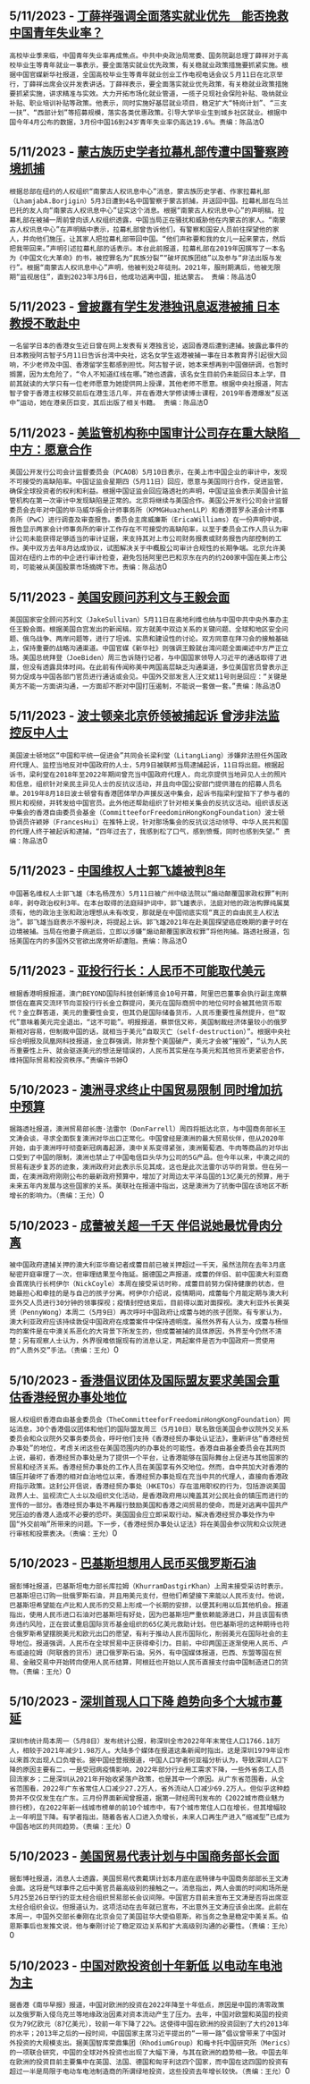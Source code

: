 
  ## 5/11/2023 - [丁薛祥强调全面落实就业优先　能否挽救中国青年失业率？](https://www.rfa.org/mandarin/Xinwen/7-05112023153657.html)
 ```高校毕业季来临，中国青年失业率再成焦点。中共中央政治局常委、国务院副总理丁薛祥对于高校毕业生等青年就业一事表示，要全面落实就业优先政策，有关稳就业政策措施要抓紧实施。根据中国官媒新华社报道，全国高校毕业生等青年就业创业工作电视电话会议５月11日在北京举行，丁薛祥出席会议并发表讲话。丁薛祥表示，要全面落实就业优先政策，有关稳就业政策措施要抓紧实施，讲求精准与实效。大力开拓市场化就业管道，一揽子兑现社会保险补贴、吸纳就业补贴、职业培训补贴等政策。他表示，同时实施好基层就业项目，稳定扩大“特岗计划”、“三支一扶”、“西部计划”等招募规模，落实各类优惠政策。引导大学毕业生到城乡社区就业。根据中国今年4月公布的数据，3月份中国16到24岁青年失业率仍高达19.6%。责编：陈品洁```0
  ## 5/11/2023 - [蒙古族历史学者拉幕札部传遭中国警察跨境抓捕](https://www.rfa.org/mandarin/Xinwen/6-05112023153330.html)
 ```根据总部在纽约的人权组织“南蒙古人权讯息中心”消息，蒙古族历史学者、作家拉幕札部（LhamjabA.Borjigin）5月3日遭到4名中国警察于蒙古抓捕，并送回中国。拉幕札部在乌兰巴托的友人向“南蒙古人权讯息中心”证实这个消息。根据“南蒙古人权讯息中心”的声明稿，拉幕札部在被捕一周前曾向该人权组织透露，中国当局正在骚扰和威胁他在内蒙古的家人。“南蒙古人权讯息中心”在声明稿中表示，拉幕札部曾告诉他们，有警察和国安人员前往探望他的家人，并向他们施压，让其家人把拉幕札部带回中国。“他们声称要和我的女儿一起来蒙古，然后把我带回来。”声明引述拉幕札部的话表示。本台此前报道，拉幕札部在2019年因撰写了一本名为《中国文化大革命》的书，被控罪名为“民族分裂”“破坏民族团结”以及参与“非法出版与发行”。根据“南蒙古人权讯息中心”声明，他被判处2年徒刑。2021年，服刑期满后，他被无限期“监视居住”，直到2023年3月6日，他成功逃离中国，抵达蒙古。 责编：陈品洁```0
  ## 5/11/2023 - [曾披露有学生发港独讯息返港被捕 日本教授不敢赴中](https://www.rfa.org/mandarin/Xinwen/5-05112023153032.html)
 ```一名留学日本的香港女生近日曾在网上发表有关港独言论，返回香港后遭到逮捕。披露此事件的日本教授阿古智子5月11日告诉台湾中央社，这名女学生返港被捕一事在日本教育界引起很大回响，不少老师及中国、香港留学生都感到担忧。阿古智子说，她本来想再到中国做研调，也暂时搁置，因为太危险了，“令人不知道红线在哪。”她也透露，该名女生目前仍未能回日本上学，目前其就读的大学只有一位老师愿意为她提供网上授课，其他老师不愿意。根据中央社报道，阿古智子曾于香港主权移交前后在港生活几年，并在香港大学修读博士课程，2019年香港爆发“反送中”运动，她在港亲历巨变，其后出版了相关书籍。 责编：陈品洁```0
  ## 5/11/2023 - [美监管机构称中国审计公司存在重大缺陷　中方：愿意合作](https://www.rfa.org/mandarin/Xinwen/4-05112023152444.html)
 ```美国公开发行公司会计监督委员会（PCAOB）5月10日表示，在美上市中国企业的审计中，发现不可接受的高缺陷率。中国证监会星期四（5月11日）回应，愿意与美国同行合作，促进监管，确保全球投资者的权利和利益。根据中国证监会回应路透社的声明，中国证监会表示美国会计监管机构在第一次审计中发现缺陷是正常的。北京将继续与美国合作。美国公开发行公司会计监督委员会去年对中国的毕马威华振会计师事务所（KPMGHuazhenLLP）和香港普罗永道会计师事务所（PwC）进行调查及审查报告。委员会主席威廉斯（EricaWilliams）在一份声明中说，报告显示两家会计师事务所的审计工作存在不可接受的高缺陷率，以至于委员会工作人员认为审计公司未能获得足够适当的审计证据，来支持其对上市公司财务报表或财务报告内部控制的工作。美中双方去年8月达成协议，试图解决关于中概股公司审计合规性的长期争端。北京允许美国对在纽约上市的中企进行审计检查，避免包括阿里巴巴和京东在内的约200家中国在美上市公司，可能被从美国股票市场摘牌下市。责编：陈品洁```0
  ## 5/11/2023 - [美国安顾问苏利文与王毅会面](https://www.rfa.org/mandarin/Xinwen/3-05112023105407.html)
 ```美国国家安全顾问苏利文（JakeSullivan）5月11日在奥地利维也纳与中国中共中央外事办主任王毅会面。根据美国白宫发出的新闻稿，双方就美中双边关系的关键问题、全球和地区安全问题、俄乌战争、两岸问题等，进行了坦诚、实质和建设性的讨论。双方同意在拜习会的接触基础上，保持重要的战略沟通渠道。中国官媒《新华社》则强调王毅就台湾问题全面阐述中方严正立场。美国总统拜登（JoeBiden）周三告诉随行记者，与中国国家领导人习近平的通话取得了进展，但没有透露具体时间。在此前有传闻称美中两国高层缺乏沟通渠道，多位美国官员曾表示正努力促成与中国各部门官员进行通话或会见。中国外交部发言人汪文斌11号则是回应：“关键是美方不能一方面讲沟通，一方面却不断对中国打压遏制，不能说一套做一套。”责编：陈品洁```0
  ## 5/11/2023 - [波士顿亲北京侨领被捕起诉 曾涉非法监控反中人士](https://www.rfa.org/mandarin/Xinwen/2-05112023104804.html)
 ```美国波士顿地区“中国和平统一促进会”共同会长梁利堂（LitangLiang）涉嫌非法担任外国政府代理人、监控当地反对中国政府的人士，5月9日被联邦当局逮捕起诉，11日将出庭。根据起诉书，梁利堂在2018年至2022年期间曾充当中国政府代理人，向北京提供当地异见人士的照片和信息，组织针对亲民主异见人士的反抗议活动，并且向中国公安部门提供潜在的招募人员名单。2019年8月18日波士顿曾有香港团体举办声援反送中集会，起诉书指梁利堂拍下了参与者的照片和视频，并转发给中国官员。此外他还帮助组织了针对相关集会的反抗议活动。组织该反送中集会的香港自由委员会基金（CommitteeforFreedominHongKongFoundation）波士顿协调员许颖婷（FrancesHui）在推特上说，针对那场集会的反抗议活动领导、中华人民共和国的代理人终于被起诉和逮捕，“四年过去了，我感到松了口气，感到愤慨，同时也感到失望。” 责编：陈品洁```0
  ## 5/11/2023 - [中国维权人士郭飞雄被判8年](https://www.rfa.org/mandarin/Xinwen/1-05112023093605.html)
 ```中国著名维权人士郭飞雄（本名杨茂东）5月11日被广州中级法院以“煽动颠覆国家政权罪”判刑8年，剥夺政治权利3年。在本台取得的法庭辩护词中，郭飞雄表示，法庭对他的政治构罪纯属莫须有，他的政治主张和政治理想从未有改变，那就是在中国彻底实现“真正的自由⺠主人权法治”。郭飞雄当庭表示不服判决，将提起上诉。郭飞雄2021年在赴美国探望癌症晚期的妻子时在边境被捕。当局在他妻子病逝后，立即以涉嫌“煽动颠覆国家政权罪”将他拘捕。路透社报道，包括美国在内的多国外交官欲出席旁听却遭阻。责编：陈品洁```0
  ## 5/11/2023 - [亚投行行长：人民币不可能取代美元](https://www.rfa.org/mandarin/Xinwen/st1-05102023234639.html)
 ```根据香港明报报道，澳门BEYOND国际科技创新博览会10号开幕，阿里巴巴董事会执行副主席蔡崇信在嘉宾交流环节向亚投行行长金立群提问，美元在国际商贸中的地位何时会被其他货币取代？金立群答道，美元的重要性会变，但其仍是国际储备货币，人民币重要性虽然提升，但“取代”意味着美元完全退出，“这不可能”。明报报道，蔡崇信又称，美国制裁经济体量较小的俄罗斯相对容易，但制裁中国的话，就相当于美元“自取灭亡（self-destruction）”。根据中央社综合明报及凤凰网科技报道，金立群强调，除非整个美国破产，美元才会被“摧毁”，“认为人民币重要性上升、就会驱逐美元的想法是错误的，人民币其实是在与美元和其他货币更紧密合作，维持国际贸易和投资秩序。”责编许书婷```0
  ## 5/10/2023 - [澳洲寻求终止中国贸易限制 同时增加抗中预算](https://www.rfa.org/mandarin/Xinwen/10-05102023162701.html)
 ```据路透社报道，澳洲贸易部长唐·法雷尔（DonFarrell）周四将抵达北京，与中国商务部长王文涛会谈，寻求全面恢复澳洲对华出口正常化。中国曾经是澳洲的最大贸易伙伴，但从2020年开始，由于澳洲呼吁彻查新冠病毒起源，澳中关系变得紧张，澳洲葡萄酒、牛肉等商品的对华出口受到了中国的限制，澳洲也禁止了中国电信巨头华为公司的5G产品。但今年以来，中澳之间的贸易有逐步复苏的迹象，澳洲政府对此表示乐见其成，这也是此次法雷尔访华的背景。但在另一面，在澳洲政府刚刚公布的最新政府预算中，增加了对周边太平洋岛国的13亿美元的预算，用于未来五年内发展与这些国家的关系。美联社在报道中指出，这是澳洲为了抗衡中国在该地区不断增长的影响力。（责编：王允）```0
  ## 5/10/2023 - [成蕾被关超一千天 伴侣说她最忧骨肉分离](https://www.rfa.org/mandarin/Xinwen/9-05102023162455.html)
 ```被中国政府逮捕关押的澳大利亚华裔记者成蕾目前已被关押超过一千天，虽然法院在去年3月底秘密开庭审理了一次，但审理结果至今拖延。据德国之声报道，成蕾的伴侣、前中国澳大利亚商会首席执行长柯伊尔（NickCoyle）本周在接受采访时称，成蕾目前努力保持健康的状态，但她最担心和牵挂的是与自己的孩子分离。柯伊尔介绍说，疫情期间，成蕾每个月能定期与澳大利亚外交人员进行30分钟的领事探视；疫情封控结束后，目前得以面对面探视。澳大利亚外长黄英贤（PennyWong）本周二（5月9日）再次呼吁中国政府让成蕾与她的孩子团聚。有专家认为，澳大利亚政府应该持续敦促中国政府在成蕾案件中保持透明度。虽然外界有人认为，成蕾与杨恒均的案件是在中澳关系恶化的大背景下所发生的，但成蕾被捕的具体原因，外界至今仍然不清楚；另有观察人士认为，外界很难依据现有的消息认定，两起案件是否为中国政府一贯使用的“人质外交”手法。（责编：王允）```0
  ## 5/10/2023 - [香港倡议团体及国际盟友要求美国会重估香港经贸办事处地位](https://www.rfa.org/mandarin/Xinwen/8-05102023161726.html)
 ```据人权组织香港自由基金委员会（TheCommitteeforFreedominHongKongFoundation）网站消息，30个香港倡议团体和他们的国际盟友周三（5月10日）联名致信美国会参议院外交关系委员会和众议院外交事务委员会，呼吁他们支持《香港经贸办事处认证法》，重新评估“香港经贸办事处”的地位，考虑关闭这些在美国范围内的办事处的可能性。香港自由基金委员会在其网页上说，最初，香港经贸办事处是为了提供一个平台，让香港能够在国际舞台上促进与其他国家的贸易和经济关系。香港经贸办事处的工作人员在美国享有外交地位。然而，自中共加大对香港的镇压并破坏了香港的相对自治地位以来，香港经贸办事处现在充当中共的代理人，直接向香港政府指示政策。这封公开信说，香港经贸办事处（HKETOs）存在滥用职权的行为，包括游说美国政界人士、监视流亡人士以及组织文化活动，是香港政府用以掩盖其对公民社会的镇压而进行的宣传的一部分。香港经贸办事处不再履行鼓励美国和香港之间贸易的使命，而是对逃离中国共产党压迫的香港人造成不必要的恐吓。美国国会应立即采取行动，解决香港经贸办事处作为中国“外交前哨”所带来的问题。下一步，《香港经贸办事处认证法》将在美国会参议院和众议院进行审核和投票表决。（责编：王允）```0
  ## 5/10/2023 - [巴基斯坦想用人民币买俄罗斯石油](https://www.rfa.org/mandarin/Xinwen/7-05102023161422.html)
 ```据彭博社报道，巴基斯坦电力部长库拉姆（KhurramDastgirKhan）上周末接受采访时表示，巴基斯坦已订购一批俄罗斯石油，并且用美元支付，但他们希望接下来能以人民币支付。他说，巴基斯坦希望能在卢比和人民币的交易上形成一个长期的安排，以便其利用以后其他机会。报道指出，使用人民币进口石油对巴基斯坦有好处，因为巴基斯坦严重依赖能源进口，并且该国有债务违约风险，正在尝试重启国际货币基金组织的65亿美元救助计划。但巴基斯坦的这种期待也符合俄罗斯希望摆脱美元和欧元出口的愿望，有利于推动人民币国际化，削弱美元在国际社会的主导地位。报道强调，人民币在全球贸易中正获得牵引力。目前，中印两国正逐渐使用人民币、卢布或迪拉姆（阿联酋的货币）进口俄罗斯石油。另外，有中国媒体报道，巴西、东盟等国在贸易、金融交易中开始转向使用人民币结算，阿根廷也开始以人民币直接支付由中国制造进口的货物。（责编：王允）```0
  ## 5/10/2023 - [深圳首现人口下降 趋势向多个大城市蔓延](https://www.rfa.org/mandarin/Xinwen/6-05102023160938.html)
 ```深圳市统计局本周一（5月8日）发布统计公报，称深圳全市2022年年末常住人口1766.18万人，相较于2021年减少1.98万人。大陆多个媒体在报道这条新闻时指出，这是深圳1979年设市以来首次出现人口负增长。据中国经营报报道，中国人口学者何亚福分析认为，导致深圳人口下降的原因主要有二，一是受冠病疫情影响，2022年部分行业用工需求下降，一些外省务工人员回流家乡；二是深圳从2021年开始收紧落户政策，也是其中一个原因。从广东省范围看，从全省范围看，2022年广东省常住人口减少27.2万人，省外流动人口减少69.2万人。但似乎这种趋势并不仅仅发生在广东。三月份界面新闻曾报道，据第一财经周刊发布的《2022城市商业魅力排行榜》，在2022年新一线城市榜单的前10个城市中，有7个城市常住人口在增长，但其增幅较上一年明显下降。有学者指出，随着各省人口进入负增长，未来人口再生产进入“缩减型”已成为中国各地区的共同趋势。（责编：王允）```0
  ## 5/10/2023 - [美国贸易代表计划与中国商务部长会面](https://www.rfa.org/mandarin/Xinwen/5-05102023113714.html)
 ```据彭博社报道，消息人士透露，美国贸易代表戴琪计划本月底在底特律与中国商务部部长王文涛会面。这将是气球事件之后中美官员最高级别的接触之一。消息指出，两人会面的时间和场所是5月25至26日举行的亚太经合组织贸易部长会议间隙。中国官方目前未宣布王文涛是否将出席亚太经合组织会议。但报道认为，这项活动在去年就已宣布，不出意外王文涛应该会出席。此前在本周一，中国外交部长秦刚在北京会见了美国驻华大使伯恩斯，称当务之急是稳定中美关系。伯恩斯事后也发推文说，他与秦刚讨论了稳定双边关系和扩大高级别沟通的必要性。（责编：王允）```0
  ## 5/10/2023 - [中国对欧投资创十年新低 以电动车电池为主](https://www.rfa.org/mandarin/Xinwen/4-05102023113502.html)
 ```据香港《南华早报》报道，中国对欧洲的投资在2022年降至十年低点，原因是中国的清零政策以及俄罗斯入侵乌克兰等地缘政治因素对资本流动产生了压力。去年，中国对欧盟和英国的投资仅为79亿欧元（87亿美元），较前一年下降了22%。这使得中国在欧洲的投资回到了大约2013年的水平；2013年之后的一段时间，中国国家主席习近平提出的“一带一路”倡议曾带来了中国对外投资的大规模支出。据美国智库荣鼎集团（RhodiumGroup）和梅卡托中国研究所（Merics）的一项联合研究，中国的全球对外投资也出现了大幅下滑，与其在欧洲的趋势相一致。中国去年在欧洲的投资目前主要集中在英国、法国、德国和匈牙利这四个国家，而中国在这四国的投资有超过一半是局限于电动车电池制造商的所谓绿地投资，这些投资去年增长较快。（责编：王允）```0